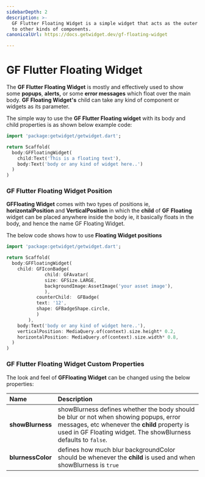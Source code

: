 ```yaml
---
sidebarDepth: 2
description: >-
  GF Flutter Floating Widget is a simple widget that acts as the outer wrapper
  to other kinds of components.
canonicalUrl: https://docs.getwidget.dev/gf-floating-widget

---
```


# GF Flutter Floating Widget

The **GF Flutter Floating Widget** is mostly and effectively used to show some **popups**, **alerts,** or some **error messages** which float over the main body. **GF Floating Widget's** child can take any kind of component or widgets as its parameter.

The simple way to use the **GF Flutter Floating widget** with its body and child properties is as shown below example code:

```dart
import 'package:getwidget/getwidget.dart';

return Scaffold(
  body:GFFloatingWidget(
    child:Text('This is a floating text'),
    body:Text('body or any kind of widget here..')
  )
)
```

### GF Flutter Floating Widget Position

**GFFloating Widget** comes with two types of positions ie, **horizontalPosition** and **VerticalPosition** in which the **child** of **GF** **Floating** widget can be placed anywhere inside the body ie, it basically floats in the body, and hence the name GF Floating Widget. 

The below code shows how to use **Floating Widget positions**

```dart
import 'package:getwidget/getwidget.dart';

return Scaffold(
  body:GFFloatingWidget(
    child: GFIconBadge(
              child: GFAvatar(
              size: GFSize.LARGE,
              backgroundImage:AssetImage('your asset image'),
              ),
           counterChild:  GFBadge(
           text: '12',
           shape: GFBadgeShape.circle,
           )
        ),
    body:Text('body or any kind of widget here..'),
    verticalPosition: MediaQuery.of(context).size.height* 0.2,
    horizontalPosition: MediaQuery.of(context).size.width* 0.8,
  )
)
```

### GF Flutter Floating Widget Custom Properties

The look and feel of **GFFloating Widget** can be changed using the below properties:

| Name  | Description |
| :--- | :--- |
| **showBlurness** | showBlurness defines whether the body should be blur or not when showing popups, error messages, etc whenever the **child** property is used in  GF Floating widget. The showBlurness defaults to `false`. |
| **blurnessColor** | defines how much blur  backgroundColor should be whenever the **child** is used and when showBlurness is `true` |

